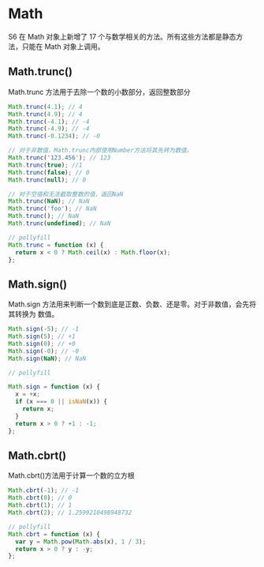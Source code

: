 # Math

S6 在 Math 对象上新增了 17 个与数学相关的方法。所有这些方法都是静态方法，只能在
Math 对象上调用。

## Math.trunc()

Math.trunc 方法用于去除一个数的小数部分，返回整数部分

```js
Math.trunc(4.1); // 4
Math.trunc(4.9); // 4
Math.trunc(-4.1); // -4
Math.trunc(-4.9); // -4
Math.trunc(-0.1234); // -0

// 对于非数值，Math.trunc内部使用Number方法将其先转为数值。
Math.trunc('123.456'); // 123
Math.trunc(true); //1
Math.trunc(false); // 0
Math.trunc(null); // 0

// 对于空值和无法截取整数的值，返回NaN
Math.trunc(NaN); // NaN
Math.trunc('foo'); // NaN
Math.trunc(); // NaN
Math.trunc(undefined); // NaN

// pollyfill
Math.trunc = function (x) {
  return x < 0 ? Math.ceil(x) : Math.floor(x);
};
```

## Math.sign()

Math.sign 方法用来判断一个数到底是正数、负数、还是零。对于非数值，会先将其转换为
数值。

```js
Math.sign(-5); // -1
Math.sign(5); // +1
Math.sign(0); // +0
Math.sign(-0); // -0
Math.sign(NaN); // NaN

// pollyfill

Math.sign = function (x) {
  x = +x;
  if (x === 0 || isNaN(x)) {
    return x;
  }
  return x > 0 ? +1 : -1;
};
```

## Math.cbrt()

Math.cbrt()方法用于计算一个数的立方根

```js
Math.cbrt(-1); // -1
Math.cbrt(0); // 0
Math.cbrt(1); // 1
Math.cbrt(2); // 1.2599210498948732

// pollyfill
Math.cbrt = function (x) {
  var y = Math.pow(Math.abs(x), 1 / 3);
  return x > 0 ? y : -y;
};
```
